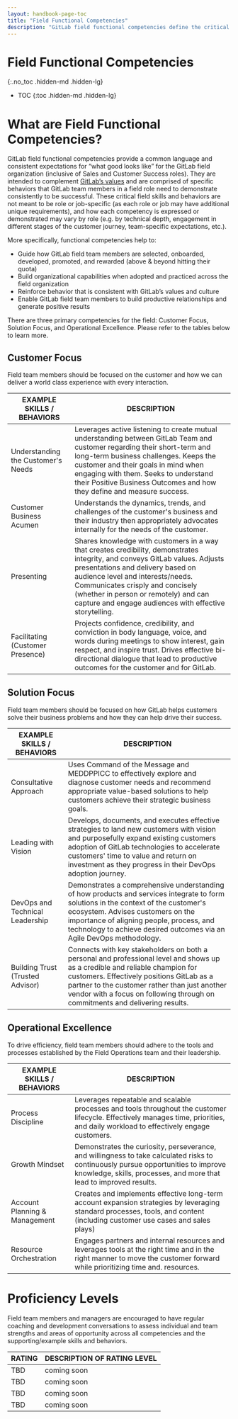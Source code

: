 ```yaml
---
layout: handbook-page-toc
title: "Field Functional Competencies"
description: "GitLab field functional competencies define the critical skills, behaviors, and attitudes that GitLab field team members must demonstrate to successfully deliver desired outcomes. They provide a common language and consistent expectations for what good looks like for the GitLab field organization"
---
```


# Field Functional Competencies  
{:.no_toc .hidden-md .hidden-lg}

- TOC
{:toc .hidden-md .hidden-lg}

# What are Field Functional Competencies? 

GitLab field functional competencies provide a common language and consistent expectations for “what good looks like” for the GitLab field organization (inclusive of Sales and Customer Success roles). They are intended to complement [GitLab’s values](/handbook/values/) and are comprised of specific behaviors that GitLab team members in a field role need to demonstrate consistently to be successful. These critical field skills and behaviors are not meant to be role or job-specific (as each role or job may have additional unique requirements), and how each competency is expressed or demonstrated may vary by role (e.g. by technical depth, engagement in different stages of the customer journey, team-specific expectations, etc.). 

More specifically, functional competencies help to:
*  Guide how GitLab field team members are selected, onboarded, developed, promoted, and rewarded (above & beyond hitting their quota)
*  Build organizational capabilities when adopted and practiced across the field organization
*  Reinforce behavior that is consistent with GitLab’s values and culture
*  Enable GitLab field team members to build productive relationships and generate positive results

There are three primary competencies for the field: Customer Focus, Solution Focus, and Operational Excellence. Please refer to the tables below to learn more. 

## Customer Focus

Field team members should be focused on the customer and how we can deliver a world class experience with every interaction. 

| EXAMPLE SKILLS / BEHAVIORS | DESCRIPTION |
| ---- | ----- |
| Understanding the Customer's Needs | Leverages active listening to create mutual understanding between GitLab Team and customer regarding their short-term and long-term business challenges. Keeps the customer and their goals in mind when engaging with them. Seeks to understand their Positive Business Outcomes and how they define and measure success. |
| Customer Business Acumen | Understands the dynamics, trends, and challenges of the customer's business and their industry then appropriately advocates internally for the needs of the customer. | 
| Presenting | Shares knowledge with customers in a way that creates credibility, demonstrates integrity, and conveys GitLab values. Adjusts presentations and delivery based on audience level and interests/needs. Communicates crisply and concisely (whether in person or remotely) and can capture and engage audiences with effective storytelling. |
| Facilitating (Customer Presence) | Projects confidence, credibility, and conviction in body language, voice, and words during meetings to show interest, gain respect, and inspire trust. Drives effective bi-directional dialogue that lead to productive outcomes for the customer and for GitLab. |

## Solution Focus

Field team members should be focused on how GitLab helps customers solve their business problems and how they can help drive their success.

| EXAMPLE SKILLS / BEHAVIORS | DESCRIPTION |
| ---- | ----- |
| Consultative Approach | Uses Command of the Message and MEDDPPICC to effectively explore and diagnose customer needs and recommend appropriate value-based solutions to help customers achieve their strategic business goals. |
| Leading with Vision | Develops, documents, and executes effective strategies to land new customers with vision and purposefully expand existing customers adoption of GitLab technologies to accelerate customers' time to value and return on investment as they progress in their DevOps adoption journey. |
| DevOps and Technical Leadership | Demonstrates a comprehensive understanding of how products and services integrate to form solutions in the context of the customer's ecosystem. Advises customers on the importance of aligning people, process, and technology to achieve desired outcomes via an Agile DevOps methodology. |
| Building Trust (Trusted Advisor) | Connects with key stakeholders on both a personal and professional level and shows up as a credible and reliable champion for customers. Effectively positions GitLab as a partner to the customer rather than just another vendor with a focus on following through on commitments and delivering results. |

## Operational Excellence
 
To drive efficiency, field team members should adhere to the tools and processes established by the Field Operations team and their leadership.

| EXAMPLE SKILLS / BEHAVIORS | DESCRIPTION |
| ---- | ----- |
| Process Discipline | Leverages repeatable and scalable processes and tools throughout the customer lifecycle. Effectively manages time, priorities, and daily workload to effectively engage customers. |
| Growth Mindset | Demonstrates the curiosity, perseverance, and willingness to take calculated risks to continuously pursue opportunities to improve knowledge, skills, processes, and more that lead to improved results. | 
| Account Planning & Management | Creates and implements effective long-term account expansion strategies by leveraging standard processes, tools, and content (including customer use cases and sales plays) |
| Resource Orchestration | Engages partners and internal resources and leverages tools at the right time and in the right manner to move the customer forward while prioritizing time and. resources. |

# Proficiency Levels

Field team members and managers are encouraged to have regular coaching and development conversations to assess individual and team strengths and areas of opportunity across all competencies and the supporting/example skills and behaviors. 

| RATING | DESCRIPTION OF RATING LEVEL |
| ---- | ----- |
| TBD | coming soon |
| TBD | coming soon |
| TBD | coming soon |
| TBD | coming soon |

